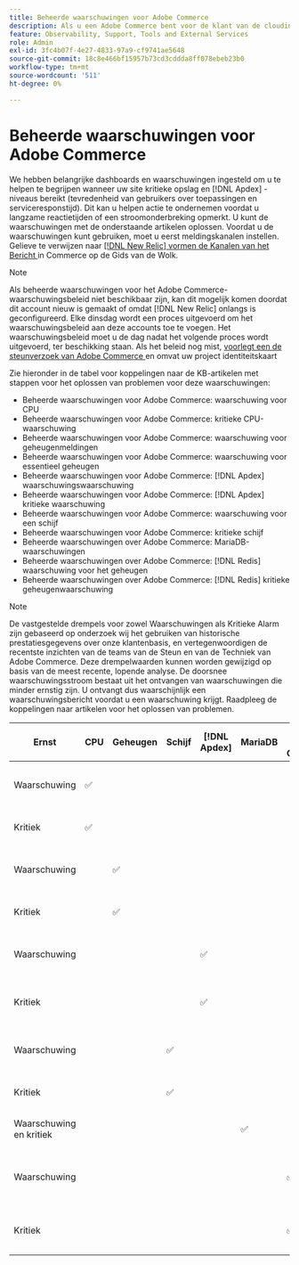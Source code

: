```yaml
---
title: Beheerde waarschuwingen voor Adobe Commerce
description: Als u een Adobe Commerce bent voor de klant van de cloudinfrastructuur Pro, kunt u beheerde waarschuwingen gebruiken om de gezondheid van uw site te begrijpen. Als u Adobe Commerce op de klant van de het planarchitectuur van de Aanzet van de wolkeninfrastructuur bent, zult u slechts alarm voor  [!DNL Apdex]  en foutentariefvoorwaarden ontvangen.
feature: Observability, Support, Tools and External Services
role: Admin
exl-id: 3fc4b07f-4e27-4833-97a9-cf9741ae5648
source-git-commit: 18c8e466bf15957b73cd3cddda8ff078ebeb23b0
workflow-type: tm+mt
source-wordcount: '511'
ht-degree: 0%

---
```


# Beheerde waarschuwingen voor Adobe Commerce


We hebben belangrijke dashboards en waarschuwingen ingesteld om u te helpen te begrijpen wanneer uw site kritieke opslag en [!DNL Apdex] -niveaus bereikt (tevredenheid van gebruikers over toepassingen en serviceresponstijd). Dit kan u helpen actie te ondernemen voordat u langzame reactietijden of een stroomonderbreking opmerkt. U kunt de waarschuwingen met de onderstaande artikelen oplossen. Voordat u de waarschuwingen kunt gebruiken, moet u eerst meldingskanalen instellen. Gelieve te verwijzen naar [[!DNL New Relic]  vormen de Kanalen van het Bericht ](https://experienceleague.adobe.com/en/docs/commerce-on-cloud/user-guide/monitor/new-relic/new-relic-service) in Commerce op de Gids van de Wolk.

>[!NOTE]
>
>Als beheerde waarschuwingen voor het Adobe Commerce-waarschuwingsbeleid niet beschikbaar zijn, kan dit mogelijk komen doordat dit account nieuw is gemaakt of omdat [!DNL New Relic] onlangs is geconfigureerd. Elke dinsdag wordt een proces uitgevoerd om het waarschuwingsbeleid aan deze accounts toe te voegen. Het waarschuwingsbeleid moet u de dag nadat het volgende proces wordt uitgevoerd, ter beschikking staan. Als het beleid nog mist, [ voorlegt een de steunverzoek van Adobe Commerce ](https://experienceleague.adobe.com/en/docs/commerce-knowledge-base/kb/help-center-guide/magento-help-center-user-guide#support-case) en omvat uw project identiteitskaart

Zie hieronder in de tabel voor koppelingen naar de KB-artikelen met stappen voor het oplossen van problemen voor deze waarschuwingen:

* Beheerde waarschuwingen voor Adobe Commerce: waarschuwing voor CPU
* Beheerde waarschuwingen voor Adobe Commerce: kritieke CPU-waarschuwing
* Beheerde waarschuwingen voor Adobe Commerce: waarschuwing voor geheugenmeldingen
* Beheerde waarschuwingen voor Adobe Commerce: waarschuwing voor essentieel geheugen
* Beheerde waarschuwingen voor Adobe Commerce: [!DNL Apdex] waarschuwingswaarschuwing
* Beheerde waarschuwingen voor Adobe Commerce: [!DNL Apdex] kritieke waarschuwing
* Beheerde waarschuwingen voor Adobe Commerce: waarschuwing voor een schijf
* Beheerde waarschuwingen voor Adobe Commerce: kritieke schijf
* Beheerde waarschuwingen over Adobe Commerce: MariaDB-waarschuwingen
* Beheerde waarschuwingen over Adobe Commerce: [!DNL Redis] waarschuwing voor het geheugen
* Beheerde waarschuwingen over Adobe Commerce: [!DNL Redis] kritieke geheugenwaarschuwing

>[!NOTE]
>
>De vastgestelde drempels voor zowel Waarschuwingen als Kritieke Alarm zijn gebaseerd op onderzoek wij het gebruiken van historische prestatiesgegevens over onze klantenbasis, en vertegenwoordigen de recentste inzichten van de teams van de Steun en van de Techniek van Adobe Commerce. Deze drempelwaarden kunnen worden gewijzigd op basis van de meest recente, lopende analyse. De doorsnee waarschuwingsstroom bestaat uit het ontvangen van waarschuwingen die minder ernstig zijn. U ontvangt dus waarschijnlijk een waarschuwingsbericht voordat u een waarschuwing krijgt. Raadpleeg de koppelingen naar artikelen voor het oplossen van problemen.

| Ernst | CPU | Geheugen | Schijf | [!DNL Apdex] | MariaDB | [!DNL Redis] Geheugen | Probleemoplossing voor artikel |
|----------|-----|--------|------|-------|---------|--------------|-------------------------|
| Waarschuwing | ✅ |        |      |       |         |              | [ Beheerde alarm voor Adobe Commerce: De waarschuwingsalarm van CPU ](managed-alerts-for-magento-commerce-cpu-warning-alert.md) |
| Kritiek | ✅ |        |      |       |         |              | [ Beheerde alarm voor Adobe Commerce: Kritieke alarm van CPU ](managed-alerts-on-magento-commerce-cpu-critical-alert.md) |
| Waarschuwing |     | ✅ |      |       |         |              | [ Beheerde alarm voor Adobe Commerce: alarm van de geheugenwaarschuwing ](managed-alerts-for-magento-commerce-memory-warning-alert.md) |
| Kritiek |     | ✅ |      |       |         |              | [ Beheerde alarm voor Adobe Commerce: geheugen kritieke alarm ](managed-alerts-on-magento-commerce-memory-critical-alert.md) |
| Waarschuwing |     |        |      | ✅ |         |              | [ Beheerde alarm voor Adobe Commerce: [!DNL Apdex]  waarschuwingsalarm ](managed-alerts-for-magento-commerce-apdex-warning-alert.md) |
| Kritiek |     |        |      | ✅ |         |              | [ Beheerd alarm voor Adobe Commerce: [!DNL Apdex]  kritiek alarm ](managed-alerts-for-magento-commerce-apdex-critical-alert.md) |
| Waarschuwing |     |        | ✅ |       |         |              | [ Beheerde alarm voor Adobe Commerce: de alarm van de schijfwaarschuwing ](managed-alerts-for-magento-commerce-disk-warning-alert.md) |
| Kritiek |     |        | ✅ |       |         |              | [ Beheerde alarm voor Adobe Commerce: schijf kritieke alarm ](managed-alerts-for-magento-commerce-disk-critical-alert.md) |
| Waarschuwing en kritiek |     |        |      |       | ✅ |              | [ Beheerd alarm op Adobe Commerce: MariaDB alarm ](managed-alerts-on-magento-commerce-mariadb-alerts.md) |
| Waarschuwing |     |        |      |       |         | ✅ | [ Beheerde alarm op Adobe Commerce: [!DNL Redis]  alarm van de geheugenwaarschuwing ](managed-alerts-on-magento-commerce-redis-memory-warning-alert.md) |
| Kritiek |     |        |      |       |         | ✅ | [ Beheerd alarm op Adobe Commerce: [!DNL Redis]  geheugen kritieke alarm ](managed-alerts-on-magento-commerce-redis-memory-critical-alert.md) |

